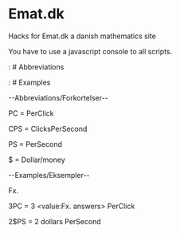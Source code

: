 # Emat.dk
Hacks for Emat.dk a danish mathematics site

You have to use a javascript console to all scripts.

: # Abbreviations

: # Examples




  --Abbreviations/Forkortelser--

PC = PerClick

CPS = ClicksPerSecond

PS = PerSecond

$ = Dollar/money

  --Examples/Eksempler--

Fx. 

3PC = 3 <value:Fx. answers> PerClick

2$PS = 2 dollars PerSecond


